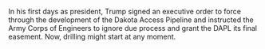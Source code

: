 In his first days as president, Trump signed an executive order to force through the development of the Dakota Access Pipeline and instructed the Army Corps of Engineers to ignore due process and grant the DAPL its final easement. Now, drilling might start at any moment.